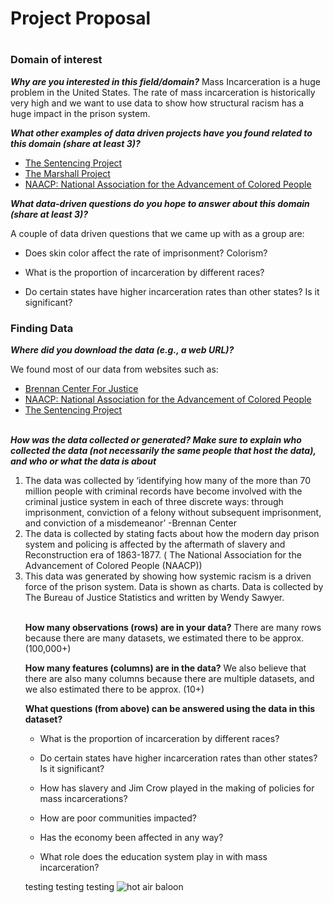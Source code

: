 <h1>Project Proposal<h1>


<h3>Domain of interest</h3>

**_Why are you interested in this field/domain?_**
 Mass Incarceration is a huge problem in the United States. The rate of mass incarceration is historically very high and we want to use data to show how structural racism has a huge impact in the prison system.

 **_What other examples of data driven projects have you found related to this domain (share at least 3)?_**

- [The Sentencing Project](https://www.sentencingproject.org/issues/incarceration/)
- [The Marshall Project](https://www.themarshallproject.org/records/617-mass-incarceration)
- [NAACP: National Association for the Advancement of Colored People](https://www.naacp.org/criminal-justice-fact-sheet/)


**_What data-driven questions do you hope to answer about this domain (share at least 3)?_**

 A couple of data driven questions that we came up with as a group are:


-  Does skin color affect the rate of imprisonment? Colorism?

- What is the proportion of incarceration by different races?  

- Do certain states have higher incarceration rates than other states? Is it significant?



<h3>Finding Data</h3>

**_Where did you download the data (e.g., a web URL)?_**

We found most of our data from websites such as:

- [Brennan Center For Justice](https://www.brennancenter.org/our-work/research-reports/conviction-imprisonment-and-lost-earnings-how-involvement-criminal?ms=gad_prison%20statistics_465051828443_8626214133_111612472200&gclid=CjwKCAiAu8SABhAxEiwAsodSZMjLaiiFN08EqEb-NUtwvriX_fgG6QObNL9cyDPxCBZdyP9094egiBoClJQQAvD_BwE) </li>
- [NAACP: National Association for the Advancement of Colored People](https://www.naacp.org/criminal-justice-fact-sheet/)
- [The Sentencing Project](https://www.sentencingproject.org/issues/incarceration/)



\
**_How was the data collected or generated? Make sure to explain who collected the data (not necessarily the same people that host the data), and who or what the data is about_**

<ol>
<li> The data was collected by ‘identifying how many of the more than 70 million people with criminal records have become involved with the criminal justice system in each of three discrete ways: through imprisonment, conviction of a felony without subsequent imprisonment, and conviction of a misdemeanor’ -Brennan Center</li>
<li> The data is collected by stating facts about how the modern day prison system and policing is affected by the aftermath of slavery and Reconstruction era of 1863-1877. ( The National Association for the Advancement of Colored People (NAACP)) </li>
<li>This data was generated by showing how systemic racism is a driven force of the prison system. Data is shown as charts. Data is collected by The Bureau of Justice Statistics and written by Wendy Sawyer.  </li>

\
**How many observations (rows) are in your data?**
There are many rows because there are many datasets, we estimated there to be approx. (100,000+)

**How many features (columns) are in the data?**
We also believe that there are also many columns because there are multiple datasets, and we also estimated there to be approx. (10+)

**What questions (from above) can be answered using the data in this dataset?**


- What is the proportion of incarceration by different races?

- Do certain states have higher incarceration rates than other states? Is it significant?

- How has slavery and Jim Crow played in the making of policies for mass incarcerations?
- How are poor communities impacted?
- Has the economy been affected in any way?
- What role does the education system play in with mass incarceration?

testing
testing
testing
![hot air baloon](https://content.tripster.com/media/product/1200/seattle-ballooning-attraction.jpg?v=20210215)
<ol>

